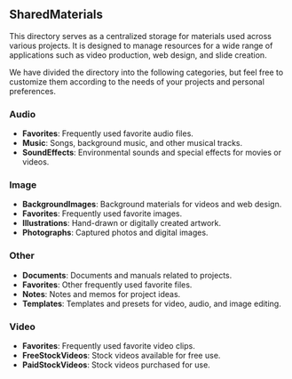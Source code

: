 ## SharedMaterials

This directory serves as a centralized storage for materials used across various projects. It is designed to manage resources for a wide range of applications such as video production, web design, and slide creation.

We have divided the directory into the following categories, but feel free to customize them according to the needs of your projects and personal preferences.

### Audio
- **Favorites**: Frequently used favorite audio files.
- **Music**: Songs, background music, and other musical tracks.
- **SoundEffects**: Environmental sounds and special effects for movies or videos.

### Image
- **BackgroundImages**: Background materials for videos and web design.
- **Favorites**: Frequently used favorite images.
- **Illustrations**: Hand-drawn or digitally created artwork.
- **Photographs**: Captured photos and digital images.

### Other
- **Documents**: Documents and manuals related to projects.
- **Favorites**: Other frequently used favorite files.
- **Notes**: Notes and memos for project ideas.
- **Templates**: Templates and presets for video, audio, and image editing.

### Video
- **Favorites**: Frequently used favorite video clips.
- **FreeStockVideos**: Stock videos available for free use.
- **PaidStockVideos**: Stock videos purchased for use.
